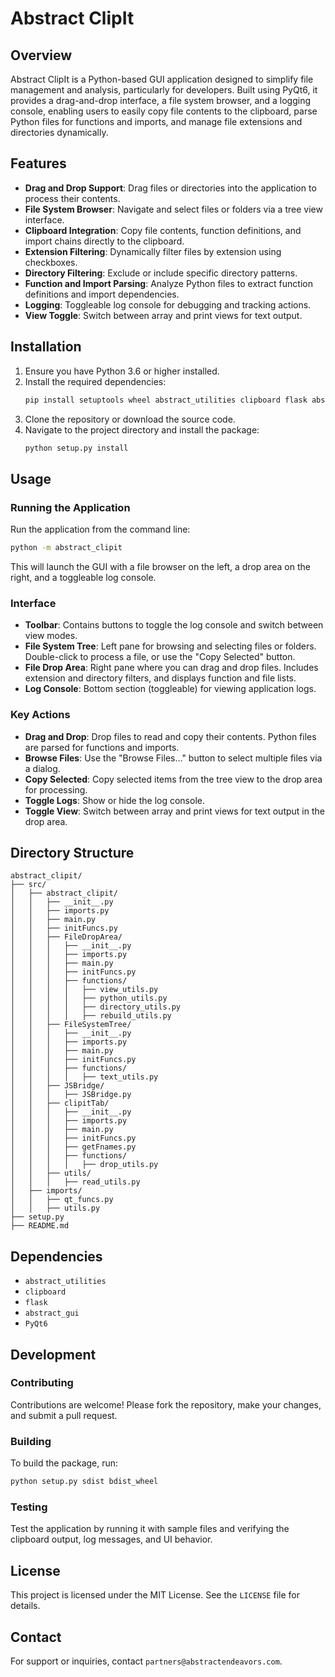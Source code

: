 # Abstract ClipIt

## Overview
Abstract ClipIt is a Python-based GUI application designed to simplify file management and analysis, particularly for developers. Built using PyQt6, it provides a drag-and-drop interface, a file system browser, and a logging console, enabling users to easily copy file contents to the clipboard, parse Python files for functions and imports, and manage file extensions and directories dynamically.

## Features
- **Drag and Drop Support**: Drag files or directories into the application to process their contents.
- **File System Browser**: Navigate and select files or folders via a tree view interface.
- **Clipboard Integration**: Copy file contents, function definitions, and import chains directly to the clipboard.
- **Extension Filtering**: Dynamically filter files by extension using checkboxes.
- **Directory Filtering**: Exclude or include specific directory patterns.
- **Function and Import Parsing**: Analyze Python files to extract function definitions and import dependencies.
- **Logging**: Toggleable log console for debugging and tracking actions.
- **View Toggle**: Switch between array and print views for text output.

## Installation
1. Ensure you have Python 3.6 or higher installed.
2. Install the required dependencies:
   ```bash
   pip install setuptools wheel abstract_utilities clipboard flask abstract_gui PyQt6
   ```
3. Clone the repository or download the source code.
4. Navigate to the project directory and install the package:
   ```bash
   python setup.py install
   ```

## Usage
### Running the Application
Run the application from the command line:
```bash
python -m abstract_clipit
```
This will launch the GUI with a file browser on the left, a drop area on the right, and a toggleable log console.

### Interface
- **Toolbar**: Contains buttons to toggle the log console and switch between view modes.
- **File System Tree**: Left pane for browsing and selecting files or folders. Double-click to process a file, or use the "Copy Selected" button.
- **File Drop Area**: Right pane where you can drag and drop files. Includes extension and directory filters, and displays function and file lists.
- **Log Console**: Bottom section (toggleable) for viewing application logs.

### Key Actions
- **Drag and Drop**: Drop files to read and copy their contents. Python files are parsed for functions and imports.
- **Browse Files**: Use the "Browse Files…" button to select multiple files via a dialog.
- **Copy Selected**: Copy selected items from the tree view to the drop area for processing.
- **Toggle Logs**: Show or hide the log console.
- **Toggle View**: Switch between array and print views for text output in the drop area.

## Directory Structure
```
abstract_clipit/
├── src/
│   ├── abstract_clipit/
│   │   ├── __init__.py
│   │   ├── imports.py
│   │   ├── main.py
│   │   ├── initFuncs.py
│   │   ├── FileDropArea/
│   │   │   ├── __init__.py
│   │   │   ├── imports.py
│   │   │   ├── main.py
│   │   │   ├── initFuncs.py
│   │   │   ├── functions/
│   │   │   │   ├── view_utils.py
│   │   │   │   ├── python_utils.py
│   │   │   │   ├── directory_utils.py
│   │   │   │   ├── rebuild_utils.py
│   │   ├── FileSystemTree/
│   │   │   ├── __init__.py
│   │   │   ├── imports.py
│   │   │   ├── main.py
│   │   │   ├── initFuncs.py
│   │   │   ├── functions/
│   │   │   │   ├── text_utils.py
│   │   ├── JSBridge/
│   │   │   ├── JSBridge.py
│   │   ├── clipitTab/
│   │   │   ├── __init__.py
│   │   │   ├── imports.py
│   │   │   ├── main.py
│   │   │   ├── initFuncs.py
│   │   │   ├── getFnames.py
│   │   │   ├── functions/
│   │   │   │   ├── drop_utils.py
│   │   ├── utils/
│   │   │   ├── read_utils.py
│   ├── imports/
│   │   ├── qt_funcs.py
│   │   ├── utils.py
├── setup.py
├── README.md
```

## Dependencies
- `abstract_utilities`
- `clipboard`
- `flask`
- `abstract_gui`
- `PyQt6`

## Development
### Contributing
Contributions are welcome! Please fork the repository, make your changes, and submit a pull request.

### Building
To build the package, run:
```bash
python setup.py sdist bdist_wheel
```

### Testing
Test the application by running it with sample files and verifying the clipboard output, log messages, and UI behavior.

## License
This project is licensed under the MIT License. See the `LICENSE` file for details.

## Contact
For support or inquiries, contact `partners@abstractendeavors.com`.
